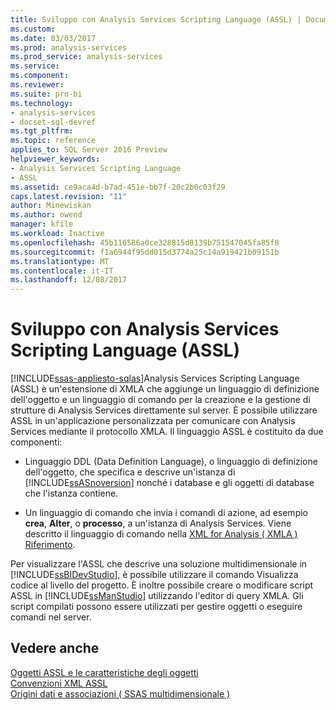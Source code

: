 ```yaml
---
title: Sviluppo con Analysis Services Scripting Language (ASSL) | Documenti Microsoft
ms.custom: 
ms.date: 03/03/2017
ms.prod: analysis-services
ms.prod_service: analysis-services
ms.service: 
ms.component: 
ms.reviewer: 
ms.suite: pro-bi
ms.technology:
- analysis-services
- docset-sql-devref
ms.tgt_pltfrm: 
ms.topic: reference
applies_to: SQL Server 2016 Preview
helpviewer_keywords:
- Analysis Services Scripting Language
- ASSL
ms.assetid: ce9aca4d-b7ad-451e-bb7f-20c2b0c03f29
caps.latest.revision: "11"
author: Minewiskan
ms.author: owend
manager: kfile
ms.workload: Inactive
ms.openlocfilehash: 45b116586a0ce328815d8139b751547045fa85f8
ms.sourcegitcommit: f1a6944f95dd015d3774a25c14a919421b09151b
ms.translationtype: MT
ms.contentlocale: it-IT
ms.lasthandoff: 12/08/2017
---
```

# <a name="developing-with-analysis-services-scripting-language-assl"></a>Sviluppo con Analysis Services Scripting Language (ASSL)
[!INCLUDE[ssas-appliesto-sqlas](../../../includes/ssas-appliesto-sqlas.md)]Analysis Services Scripting Language (ASSL) è un'estensione di XMLA che aggiunge un linguaggio di definizione dell'oggetto e un linguaggio di comando per la creazione e la gestione di strutture di Analysis Services direttamente sul server. È possibile utilizzare ASSL in un'applicazione personalizzata per comunicare con Analysis Services mediante il protocollo XMLA. Il linguaggio ASSL è costituito da due componenti:  
  
-   Linguaggio DDL (Data Definition Language), o linguaggio di definizione dell'oggetto, che specifica e descrive un'istanza di [!INCLUDE[ssASnoversion](../../../includes/ssasnoversion-md.md)] nonché i database e gli oggetti di database che l'istanza contiene.  
  
-   Un linguaggio di comando che invia i comandi di azione, ad esempio **crea**, **Alter**, o **processo**, a un'istanza di Analysis Services. Viene descritto il linguaggio di comando nella [XML for Analysis &#40; XMLA &#41; Riferimento](../../../analysis-services/xmla/xml-for-analysis-xmla-reference.md).  
  
 Per visualizzare l'ASSL che descrive una soluzione multidimensionale in [!INCLUDE[ssBIDevStudio](../../../includes/ssbidevstudio-md.md)], è possibile utilizzare il comando Visualizza codice al livello del progetto. È inoltre possibile creare o modificare script ASSL in [!INCLUDE[ssManStudio](../../../includes/ssmanstudio-md.md)] utilizzando l'editor di query XMLA. Gli script compilati possono essere utilizzati per gestire oggetti o eseguire comandi nel server.  
  
## <a name="see-also"></a>Vedere anche  
 [Oggetti ASSL e le caratteristiche degli oggetti](../../../analysis-services/multidimensional-models/scripting-language-assl/assl-objects-and-object-characteristics.md)   
 [Convenzioni XML ASSL](../../../analysis-services/multidimensional-models/scripting-language-assl/assl-xml-conventions.md)   
 [Origini dati e associazioni &#40; SSAS multidimensionale &#41;](../../../analysis-services/multidimensional-models/data-sources-and-bindings-ssas-multidimensional.md)  
  
  
